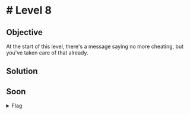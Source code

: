 # # Level 8

## Objective

At the start of this level, there's a message saying no more cheating, but you've taken care of that already.

## Solution

## Soon

<details>
<summary>Flag</summary>

<br/>

# [Next Challange](level9.MD)
